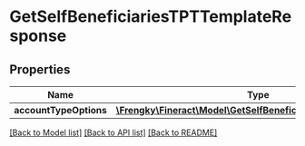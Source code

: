 # GetSelfBeneficiariesTPTTemplateResponse

## Properties
Name | Type | Description | Notes
------------ | ------------- | ------------- | -------------
**accountTypeOptions** | [**\Frengky\Fineract\Model\GetSelfBeneficiariesAccountOptions[]**](GetSelfBeneficiariesAccountOptions.md) |  | [optional] 

[[Back to Model list]](../../README.md#documentation-for-models) [[Back to API list]](../../README.md#documentation-for-api-endpoints) [[Back to README]](../../README.md)

